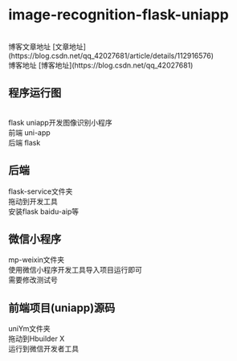 # image-recognition-flask-uniapp

<br />
博客文章地址 [文章地址](https://blog.csdn.net/qq_42027681/article/details/112916576)
<br />
博客地址 [博客地址](https://blog.csdn.net/qq_42027681)
<br />

## 程序运行图

<br />
flask uniapp开发图像识别小程序
<br />
前端 uni-app
<br />
后端 flask
<br />

## 后端

flask-service文件夹
<br />
拖动到开发工具
<br />
安装flask baidu-aip等
<br />

## 微信小程序

mp-weixin文件夹
<br />
使用微信小程序开发工具导入项目运行即可
<br />
需要修改测试号
<br />

## 前端项目(uniapp)源码

uniYm文件夹
<br />
拖动到Hbuilder X
<br />
运行到微信开发者工具
<br />
